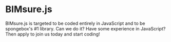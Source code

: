 # BIMsure.js
BIMsure.js is targeted to be coded entirely in JavaScript and to be spongebox's #1 library. Can we do it? Have some experience in JavaScript? Then apply to join us today and start coding!
